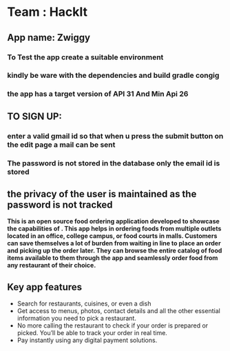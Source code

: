# Team : HackIt
## App name: Zwiggy
### To Test the app create a suitable environment 

### kindly be ware with the dependencies and build gradle congig
### the app has a target version of API 31 And Min Api 26

## TO SIGN UP:
### enter a valid gmail id so that when u press the submit button on the edit page a mail can be sent
### The password is not stored in the database only the email id is stored

## the privacy of the user is maintained as the password is not tracked 


**This is an open source food ordering application developed to showcase the capabilities of . This app helps in ordering foods from multiple outlets located in an office, college campus, or food courts in malls. Customers can save themselves a lot of burden from waiting in line to place an order and picking up the order later. They can browse the entire catalog of food items available to them through the app and seamlessly order food from any restaurant of their choice.**

## Key app features
*  Search for restaurants, cuisines, or even a dish
*  Get access to menus, photos, contact details and all the other essential information you need to pick a restaurant.
*  No more calling the restaurant to check if your order is prepared or picked. You’ll be able to track your order in real time.
*  Pay instantly using any digital payment solutions.

